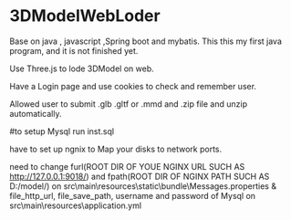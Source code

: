 # 3DModelWebLoder
Base on java , javascript ,Spring boot and mybatis.
This this my first java program, and it is not finished yet.

Use Three.js to lode 3DModel on web.

Have a Login page and use cookies to check and remember user.

Allowed user to submit .glb .gltf or .mmd and .zip file and unzip automatically.

#to setup 
Mysql run inst.sql 

have to set up ngnix to Map your disks to network ports. 


need to change furl(ROOT DIR OF YOUE NGINX URL SUCH AS http://127.0.0.1:9018/) and fpath(ROOT DIR OF NGINX PATH SUCH AS D:/model/) on src\main\resources\static\bundle\Messages.properties & 
file_http_url, file_save_path, username and password of Mysql on src\main\resources\application.yml
